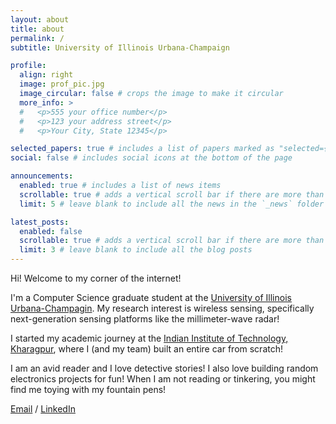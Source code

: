 ```yaml
---
layout: about
title: about
permalink: /
subtitle: University of Illinois Urbana-Champaign

profile:
  align: right
  image: prof_pic.jpg
  image_circular: false # crops the image to make it circular
  more_info: >
  #   <p>555 your office number</p>
  #   <p>123 your address street</p>
  #   <p>Your City, State 12345</p>

selected_papers: true # includes a list of papers marked as "selected={true}"
social: false # includes social icons at the bottom of the page

announcements:
  enabled: true # includes a list of news items
  scrollable: true # adds a vertical scroll bar if there are more than 3 news items
  limit: 5 # leave blank to include all the news in the `_news` folder

latest_posts:
  enabled: false
  scrollable: true # adds a vertical scroll bar if there are more than 3 new posts items
  limit: 3 # leave blank to include all the blog posts
---
```


Hi! Welcome to my corner of the internet! 

I'm a Computer Science graduate student at the [University of Illinois Urbana-Champagin](https://illinois.edu/). My research interest is wireless sensing, specifically next-generation sensing platforms like the millimeter-wave radar!

I started my academic journey at the [Indian Institute of Technology, Kharagpur](https://www.iitkgp.ac.in/), where I (and my team) built an entire car from scratch! 

I am an avid reader and I love detective stories! I also love building random electronics projects for fun! When I am not reading or tinkering, you might find me toying with my fountain pens! 

[Email](mailto:sohamc1909@gmail.com) / [LinkedIn](https://www.linkedin.com/in/soham-chakraborty1/) 